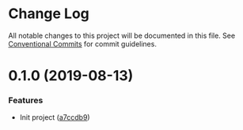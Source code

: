 # Change Log

All notable changes to this project will be documented in this file.
See [Conventional Commits](https://conventionalcommits.org) for commit guidelines.

# 0.1.0 (2019-08-13)


### Features

* Init project ([a7ccdb9](https://github.com/phuongduyphan/lerna-example/commit/a7ccdb9))
